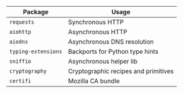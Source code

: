 
| Package        | Usage                                |
|----------------|--------------------------------------|
| `requests`     | Synchronous HTTP                     |
| `aiohttp`      | Asynchronous HTTP                    |
| `aiodns`       | Asynchronous DNS resolution          |
| `typing-extensions`       | Backports for Python type hints             |
| `sniffio `     | Asynchronous helper lib             |
| `cryptography` | Cryptographic recipes and primitives |
| `certifi`      | Mozilla CA bundle                    |
